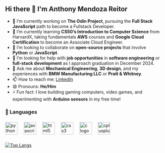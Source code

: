 ## Hi there 👋 I'm Anthony Mendoza Reitor

- 🔭 I’m currently working on **The Odin Project**, pursuing the **Full Stack JavaScript** path to become a Fullstack Developer.
- 🌱 I’m currently learning **CS50’s Introduction to Computer Science** from HarvardX, taking fundamentals **AWS** courses and **Google Cloud Certification** to become an Associate Cloud Engineer.
- 🔄 I’m looking to collaborate on **open-source projects** that involve **Python** or **JavaScript**.
- 🏁 I’m looking for help with **job opportunities** in **software engineering** or **full-stack development** as I approach graduation in December 2024.
- 💬 Ask me about **Mechanical Engineering**, **3D design**, and my experiences with **BMW Manufacturing LLC** or **Pratt & Whitney**.
- 📫 How to reach me: [LinkedIn](https://www.linkedin.com/in/anthonymendozareitor/)
- 😄 Pronouns: **He/Him**
- ⚡ Fun fact: I love building gaming computers, video games, and experimenting with **Arduino sensors** in my free time!

###

<h3 align="left">🧰 Languages</h3>

###

<div align="left">
  <img src="https://cdn.jsdelivr.net/gh/devicons/devicon/icons/python/python-original.svg" height="40" alt="python logo"  />
  <img width="12" />
  <img src="https://cdn.jsdelivr.net/gh/devicons/devicon/icons/javascript/javascript-original.svg" height="40" alt="javascript logo"  />
  <img width="12" />
  <img src="https://cdn.jsdelivr.net/gh/devicons/devicon/icons/html5/html5-original.svg" height="40" alt="html5 logo"  />
  <img width="12" />
  <img src="https://cdn.jsdelivr.net/gh/devicons/devicon/icons/css3/css3-original.svg" height="40" alt="css3 logo"  />
  <img width="12" />
  <img src="https://cdn.jsdelivr.net/gh/devicons/devicon/icons/c/c-original.svg" height="40" alt="c logo"  />
  <img width="12" />
  <img src="https://cdn.jsdelivr.net/gh/devicons/devicon/icons/cplusplus/cplusplus-original.svg" height="40" alt="cplusplus logo"  />
  <img width="12" />

###
[![Top Langs](https://github-readme-stats.vercel.app/api/top-langs/?username=Anthony-Mendoza-Reitor&layout=donut-vertical)](https://github.com/anuraghazra/github-readme-stats)
